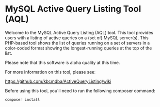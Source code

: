# MySQL Active Query Listing Tool (AQL)

Welcome to the MySQL Active Query Listing (AQL) tool. This tool provides
users with a listing of active queries on a (set of) MySQL server(s). This
PHP-based tool shows the list of queries running on a set of servers in a
color-coded format showing the longest-running queries at the top of the
list.

Please note that this software is alpha quality at this time.

For more information on this tool, please see:

https://github.com/kbcmdba/ActiveQueryListing/wiki

Before using this tool, you'll need to run the following composer command:

```composer install```

